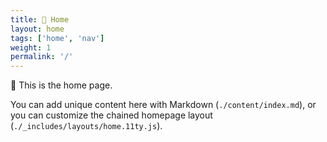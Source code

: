 ```yaml
---
title: 🏡 Home
layout: home
tags: ['home', 'nav']
weight: 1
permalink: '/'
---
```


🏡 This is the home page.

You can add unique content here with Markdown (`./content/index.md`), or you can customize the chained homepage layout (`./_includes/layouts/home.11ty.js`).
